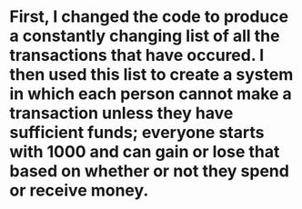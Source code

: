 # First, I changed the code to produce a constantly changing list of all the transactions that have occured. I then used this list to create a system in which each person cannot make a transaction unless they have sufficient funds; everyone starts with 1000 and can gain or lose that based on whether or not they spend or receive money.